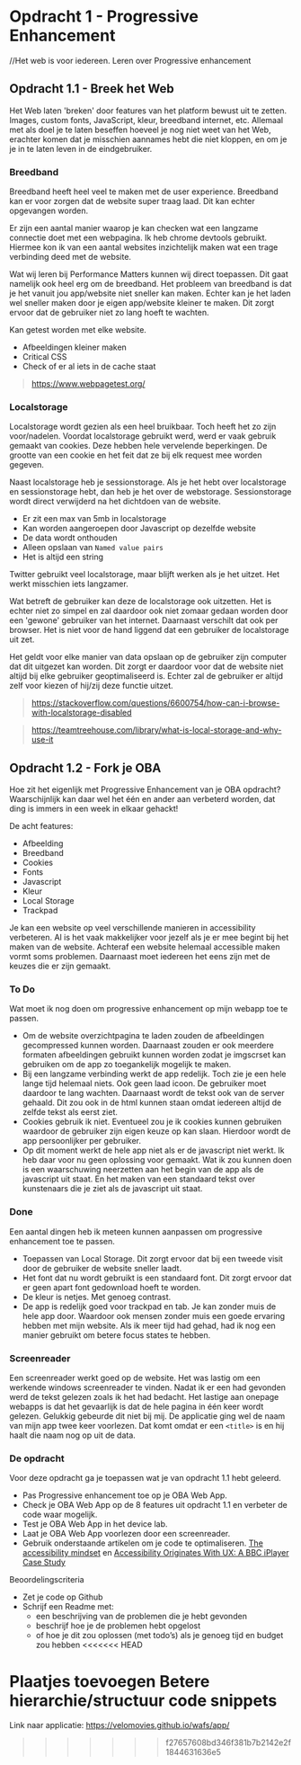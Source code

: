 # Opdracht 1 - Progressive Enhancement
//Het web is voor iedereen. Leren over Progressive enhancement

## Opdracht 1.1 - Breek het Web
Het Web laten 'breken' door features van het platform bewust uit te zetten. Images, custom fonts, JavaScript, kleur, breedband internet, etc. Allemaal met als doel je te laten beseffen hoeveel je nog niet weet van het Web, erachter komen dat je misschien aannames hebt die niet kloppen, en om je je in te laten leven in de eindgebruiker.

### Breedband
Breedband heeft heel veel te maken met de user experience. Breedband kan er voor zorgen dat de website super traag laad. Dit kan echter opgevangen worden. 

Er zijn een aantal manier waarop je kan checken wat een langzame connectie doet met een webpagina. Ik heb chrome devtools gebruikt. Hiermee kon ik van een aantal websites inzichtelijk maken wat een trage verbinding deed met de website.

Wat wij leren bij Performance Matters kunnen wij direct toepassen. Dit gaat namelijk ook heel erg om de breedband. Het probleem van breedband is dat je het vanuit jou app/website niet sneller kan maken. Echter kan je het laden wel sneller maken door je eigen app/website kleiner te maken. Dit zorgt ervoor dat de gebruiker niet zo lang hoeft te wachten. 

Kan getest worden met elke website.

* Afbeeldingen kleiner maken
* Critical CSS
* Check of er al iets in de cache staat

> https://www.webpagetest.org/

### Localstorage
Localstorage wordt gezien als een heel bruikbaar. Toch heeft het zo zijn voor/nadelen. Voordat localstorage gebruikt werd, werd er vaak gebruik gemaakt van cookies. Deze hebben hele vervelende beperkingen. De grootte van een cookie en het feit dat ze bij elk request mee worden gegeven.

Naast localstorage heb je sessionstorage. Als je het hebt over localstorage en sessionstorage hebt, dan heb je het over de webstorage. Sessionstorage wordt direct verwijderd na het dichtdoen van de website.

* Er zit een max van 5mb in localstorage
* Kan worden aangeroepen door Javascript op dezelfde website
* De data wordt onthouden
* Alleen opslaan van `Named value pairs`
* Het is altijd een string

Twitter gebruikt veel localstorage, maar blijft werken als je het uitzet. Het werkt misschien iets langzamer.

Wat betreft de gebruiker kan deze de localstorage ook uitzetten. Het is echter niet zo simpel en zal daardoor ook niet zomaar gedaan worden door een 'gewone' gebruiker van het internet. Daarnaast verschilt dat ook per browser. Het is niet voor de hand liggend dat een gebruiker de localstorage uit zet. 

Het geldt voor elke manier van data opslaan op de gebruiker zijn computer dat dit uitgezet kan worden. Dit zorgt er daardoor voor dat de website niet altijd bij elke gebruiker geoptimaliseerd is. Echter zal de gebruiker er altijd zelf voor kiezen of hij/zij deze functie uitzet.

> https://stackoverflow.com/questions/6600754/how-can-i-browse-with-localstorage-disabled

> https://teamtreehouse.com/library/what-is-local-storage-and-why-use-it

## Opdracht 1.2 - Fork je OBA
Hoe zit het eigenlijk met Progressive Enhancement van je OBA opdracht? Waarschijnlijk kan daar wel het één en ander aan verbeterd worden, dat ding is immers in een week in elkaar gehackt!

De acht features: 
* Afbeelding
* Breedband
* Cookies
* Fonts
* Javascript
* Kleur
* Local Storage
* Trackpad

Je kan een website op veel verschillende manieren in accessibility verbeteren. Al is het vaak makkelijker voor jezelf als je er mee begint bij het maken van de website. Achteraf een website helemaal accessible maken vormt soms problemen. Daarnaast moet iedereen het eens zijn met de keuzes die er zijn gemaakt.

### To Do
Wat moet ik nog doen om progressive enhancement op mijn webapp toe te passen. 
* Om de website overzichtpagina te laden zouden de afbeeldingen gecompressed kunnen worden. Daarnaast zouden er ook meerdere formaten afbeeldingen gebruikt kunnen worden zodat je imgscrset kan gebruiken om de app zo toegankelijk mogelijk te maken.
* Bij een langzame verbinding werkt de app redelijk. Toch zie je een hele lange tijd helemaal niets. Ook geen laad icoon. De gebruiker moet daardoor te lang wachten. Daarnaast wordt de tekst ook van de server gehaald. Dit zou ook in de html kunnen staan omdat iedereen altijd de zelfde tekst als eerst ziet.
* Cookies gebruik ik niet. Eventueel zou je ik cookies kunnen gebruiken waardoor de gebruiker zijn eigen keuze op kan slaan. Hierdoor wordt de app persoonlijker per gebruiker. 
* Op dit moment werkt de hele app niet als er de javascript niet werkt. Ik heb daar voor nu geen oplossing voor gemaakt. Wat ik zou kunnen doen is een waarschuwing neerzetten aan het begin van de app als de javascript uit staat. En het maken van een standaard tekst over kunstenaars die je ziet als de javascript uit staat.

### Done
Een aantal dingen heb ik meteen kunnen aanpassen om progressive enhancement toe te passen.
* Toepassen van Local Storage. Dit zorgt ervoor dat bij een tweede visit door de gebruiker de website sneller laadt.
* Het font dat nu wordt gebruikt is een standaard font. Dit zorgt ervoor dat er geen apart font gedownload hoeft te worden.
* De kleur is netjes. Met genoeg contrast.
* De app is redelijk goed voor trackpad en tab. Je kan zonder muis de hele app door. Waardoor ook mensen zonder muis een goede ervaring hebben met mijn website. Als ik meer tijd had gehad, had ik nog een manier gebruikt om betere focus states te hebben. 

### Screenreader
Een screenreader werkt goed op de website. Het was lastig om een werkende windows screenreader te vinden. Nadat ik er een had gevonden werd de tekst gelezen zoals ik het had bedacht. Het lastige aan onepage webapps is dat het gevaarlijk is dat de hele pagina in één keer wordt gelezen. Gelukkig gebeurde dit niet bij mij. De applicatie ging wel de naam van mijn app twee keer voorlezen. Dat komt omdat er een `<title>` is en hij haalt die naam nog op uit de data.

### De opdracht
Voor deze opdracht ga je toepassen wat je van opdracht 1.1 hebt geleerd.
- Pas Progressive enhancement toe op je OBA Web App.
- Check je OBA Web App op de 8 features uit opdracht 1.1 en verbeter de code waar mogelijk.
- Test  je OBA Web App in het device lab.
- Laat je OBA Web App voorlezen door een screenreader.
- Gebruik onderstaande artikelen om je code te optimaliseren.
[The accessibility mindset](https://24ways.org/2015/the-accessibility-mindset/) en [Accessibility Originates With UX: A BBC iPlayer Case Study](https://www.smashingmagazine.com/2015/02/bbc-iplayer-accessibility-case-study/)

Beoordelingscriteria
- Zet je code op Github
- Schrijf een Readme met:
  - een beschrijving van de problemen die je hebt gevonden
  - beschrijf hoe je de problemen hebt opgelost
  - of hoe je dit zou oplossen (met todo’s) als je genoeg tijd en budget zou hebben
<<<<<<< HEAD


Plaatjes toevoegen
Betere hierarchie/structuur
code snippets
=======
  
  
  Link naar applicatie: https://velomovies.github.io/wafs/app/
  
  
>>>>>>> f27657608bd346f381b7b2142e2f1844631636e5
